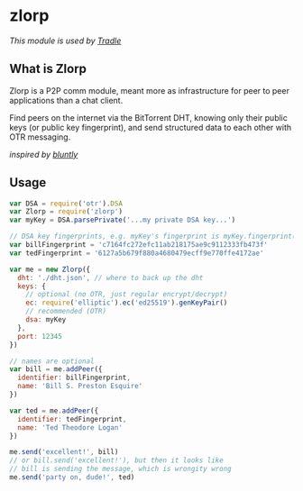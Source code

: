 # zlorp

_This module is used by [Tradle](https://github.com/tradle)_

## What is Zlorp

Zlorp is a P2P comm module, meant more as infrastructure for peer to peer applications than a chat client.

Find peers on the internet via the BitTorrent DHT, knowing only their public keys (or public key fingerprint), and send structured data to each other with OTR messaging.

_inspired by [bluntly](https://github.com/danoctavian/bluntly)_

## Usage

```js
var DSA = require('otr').DSA
var Zlorp = require('zlorp')
var myKey = DSA.parsePrivate('...my private DSA key...')

// DSA key fingerprints, e.g. myKey's fingerprint is myKey.fingerprint()
var billFingerprint = 'c7164fc272efc11ab218175ae9c9112333fb473f' 
var tedFingerprint = '6127a5b679f880a4680479ecff9e770ffe4172ae' 

var me = new Zlorp({
  dht: './dht.json', // where to back up the dht
  keys: {
    // optional (no OTR, just regular encrypt/decrypt)
    ec: require('elliptic').ec('ed25519').genKeyPair() 
    // recommended (OTR)
    dsa: myKey
  },
  port: 12345
})

// names are optional
var bill = me.addPeer({
  identifier: billFingerprint, 
  name: 'Bill S. Preston Esquire'
})

var ted = me.addPeer({
  identifier: tedFingerprint, 
  name: 'Ted Theodore Logan'
})

me.send('excellent!', bill)
// or bill.send('excellent!'), but then it looks like 
// bill is sending the message, which is wrongity wrong
me.send('party on, dude!', ted)
```
